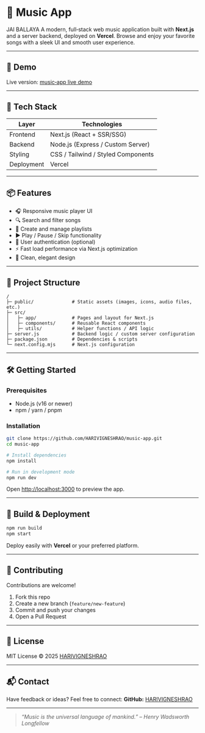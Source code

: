 # 🎵 Music App
JAI BALLAYA
A modern, full‑stack web music application built with **Next.js** and a server backend, deployed on **Vercel**.
Browse and enjoy your favorite songs with a sleek UI and smooth user experience.

---

## 🚀 Demo

Live version: [music‑app live demo](https://music-app-tan-sigma.vercel.app/)

---

## 🧱 Tech Stack

| Layer      | Technologies                       |
| ---------- | ---------------------------------- |
| Frontend   | Next.js (React + SSR/SSG)          |
| Backend    | Node.js (Express / Custom Server)  |
| Styling    | CSS / Tailwind / Styled Components |
| Deployment | Vercel                             |

---

## 📦 Features

* 🎧 Responsive music player UI
* 🔍 Search and filter songs
* 📜 Create and manage playlists
* ▶️ Play / Pause / Skip functionality
* 👤 User authentication (optional)
* ⚡ Fast load performance via Next.js optimization
* 💅 Clean, elegant design

---

## 📂 Project Structure

```
/
├─ public/              # Static assets (images, icons, audio files, etc.)
├─ src/
│   ├─ app/             # Pages and layout for Next.js
│   ├─ components/      # Reusable React components
│   ├─ utils/           # Helper functions / API logic
├─ server.js            # Backend logic / custom server configuration
├─ package.json         # Dependencies & scripts
└─ next.config.mjs      # Next.js configuration
```

---

## 🛠️ Getting Started

### Prerequisites

* Node.js (v16 or newer)
* npm / yarn / pnpm

### Installation

```bash
git clone https://github.com/HARIVIGNESHRAO/music-app.git
cd music-app

# Install dependencies
npm install

# Run in development mode
npm run dev
```

Open [http://localhost:3000](http://localhost:3000) to preview the app.

---

## 🧪 Build & Deployment

```bash
npm run build
npm start
```

Deploy easily with **Vercel** or your preferred platform.

---

## 🤝 Contributing

Contributions are welcome!

1. Fork this repo
2. Create a new branch (`feature/new-feature`)
3. Commit and push your changes
4. Open a Pull Request

---

## 📜 License

MIT License © 2025 [HARIVIGNESHRAO](https://github.com/HARIVIGNESHRAO)

---

## 📬 Contact

Have feedback or ideas? Feel free to connect:
**GitHub:** [HARIVIGNESHRAO](https://github.com/HARIVIGNESHRAO)

---

> *“Music is the universal language of mankind.” – Henry Wadsworth Longfellow*
